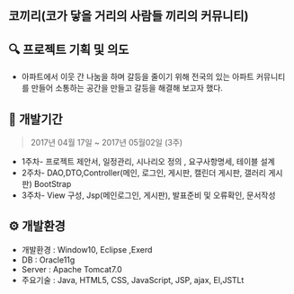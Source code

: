 ## 코끼리(코가 닿을 거리의 사람들 끼리의 커뮤니티)

## 🔍 프로젝트 기획 및 의도

* 아파트에서 이웃 간 나눔을 하며 갈등을 줄이기 위해 전국의 있는 아파트 커뮤니티를 만들어 
소통하는 공간을 만들고 갈등을 해결해 보고자 했다.

## 📅 개발기간

>2017년 04월 17일 ~ 2017년 05월02일 (3주)

* 1주차- 프로젝트 제안서, 일정관리, 시나리오 정의 , 요구사항명세, 테이블 설계
* 2주차- DAO,DTO,Controller(메인, 로그인, 게시판, 캘린더 게시판, 갤러리 게시판) BootStrap
* 3주차- View 구성, Jsp(메인로그인, 게시판), 발표준비 및 오류확인, 문서작성

## ⚙ 개발환경

* 개발환경 : Window10, Eclipse ,Exerd
* DB     : Oracle11g
* Server : Apache Tomcat7.0
* 주요기술 : Java, HTML5, CSS, JavaScript, JSP, ajax, El,JSTLt
